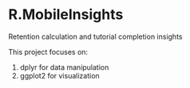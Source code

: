 # R.MobileInsights
Retention calculation and tutorial completion insights

This project focuses on:

1. dplyr for data manipulation
2. ggplot2 for visualization
